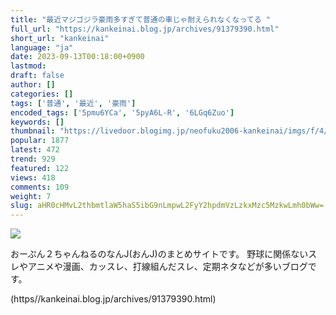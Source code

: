 ```yaml
---
title: "最近マジゴジラ豪雨多すぎて普通の車じゃ耐えられなくなってる "
full_url: "https://kankeinai.blog.jp/archives/91379390.html"
short_url: "kankeinai"
language: "ja"
date: 2023-09-13T00:18:00+0900
lastmod: 
draft: false
author: []
categories: []
tags: ['普通', '最近', '豪雨']
encoded_tags: ['5pmu6YCa', '5pyA6L-R', '6LGq6Zuo']
keywords: []
thumbnail: "https://livedoor.blogimg.jp/neofuku2006-kankeinai/imgs/f/4/f41cfcd1-s.jpg"
popular: 1877
latest: 472
trend: 929
featured: 122
views: 418
comments: 109
weight: 7
slug: aHR0cHMvL2thbmtlaW5haS5ibG9nLmpwL2FyY2hpdmVzLzkxMzc5MzkwLmh0bWw=
---
```


![](https://livedoor.blogimg.jp/neofuku2006-kankeinai/imgs/f/4/f41cfcd1-s.jpg)

<div> <p id='blog-description'>おーぷん２ちゃんねるのなんJ(おんJ)のまとめサイトです。 野球に関係ないスレやアニメや漫画、カッスレ、打線組んだスレ、定期ネタなどが多いブログです。</p> </div>

(https//kankeinai.blog.jp/archives/91379390.html)
